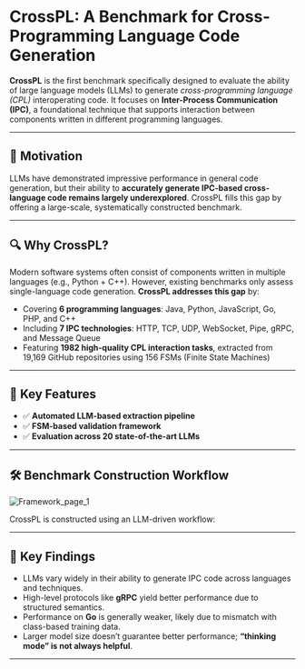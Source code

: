 # CrossPL: A Benchmark for Cross-Programming Language Code Generation

**CrossPL** is the first benchmark specifically designed to evaluate the ability of large language models (LLMs) to generate *cross-programming language (CPL)* interoperating code. It focuses on **Inter-Process Communication (IPC)**, a foundational technique that supports interaction between components written in different programming languages.

---

## 🧠 Motivation

LLMs have demonstrated impressive performance in general code generation, but their ability to **accurately generate IPC-based cross-language code remains largely underexplored**. CrossPL fills this gap by offering a large-scale, systematically constructed benchmark.

---

## 🔍 Why CrossPL?

Modern software systems often consist of components written in multiple languages (e.g., Python + C++). However, existing benchmarks only assess single-language code generation. **CrossPL addresses this gap** by:

- Covering **6 programming languages**: Java, Python, JavaScript, Go, PHP, and C++
- Including **7 IPC technologies**: HTTP, TCP, UDP, WebSocket, Pipe, gRPC, and Message Queue
- Featuring **1982 high-quality CPL interaction tasks**, extracted from 19,169 GitHub repositories using 156 FSMs (Finite State Machines)

---

## 🧪 Key Features
- ✅ **Automated LLM-based extraction pipeline**
- ✅ **FSM-based validation framework**
- ✅ **Evaluation across 20 state-of-the-art LLMs**
  
---

## 🛠️ Benchmark Construction Workflow
![Framework_page_1](https://github.com/user-attachments/assets/eb510bd1-365e-46e4-a56c-bd401e4249f6)

CrossPL is constructed using an LLM-driven workflow:

---

## 🔎 Key Findings

- LLMs vary widely in their ability to generate IPC code across languages and techniques.
- High-level protocols like **gRPC** yield better performance due to structured semantics.
- Performance on **Go** is generally weaker, likely due to mismatch with class-based training data.
- Larger model size doesn’t guarantee better performance; **“thinking mode” is not always helpful**.

---
